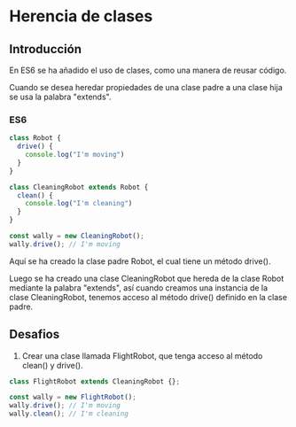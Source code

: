 # Herencia de clases

## Introducción

En ES6 se ha añadido el uso de clases, como una manera de reusar código.

Cuando se desea heredar propiedades de una clase padre a una clase hija se usa la palabra "extends".

### ES6

```javascript
class Robot {
  drive() {
    console.log("I'm moving")
  }
}

class CleaningRobot extends Robot {
  clean() {
    console.log("I'm cleaning")
  }
}

const wally = new CleaningRobot();
wally.drive(); // I'm moving
```

Aquí se ha creado la clase padre Robot, el cual tiene un método drive().

Luego se ha creado una clase CleaningRobot que hereda de la clase Robot mediante la palabra "extends", así cuando creamos una instancia de la clase CleaningRobot, tenemos acceso al método drive() definido en la clase padre.

## Desafios

1. Crear una clase llamada FlightRobot, que tenga acceso al método clean() y drive().

```javascript
class FlightRobot extends CleaningRobot {};

const wally = new FlightRobot();
wally.drive(); // I'm moving
wally.clean(); // I'm cleaning
```